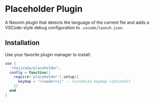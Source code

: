 # Placeholder Plugin

A Neovim plugin that detects the language of the current file and adds a
VSCode-style debug configuration to `.vscode/launch.json`.

## Installation

Use your favorite plugin manager to install:

```lua
use {
  'rhajizada/placeholder',
  config = function()
    require('placeholder').setup({
      keymap = "<leader>cj" -- Customize keymap (optional)
    })
  end
}
